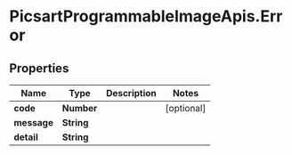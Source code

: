 # PicsartProgrammableImageApis.Error

## Properties

Name | Type | Description | Notes
------------ | ------------- | ------------- | -------------
**code** | **Number** |  | [optional] 
**message** | **String** |  | 
**detail** | **String** |  | 



